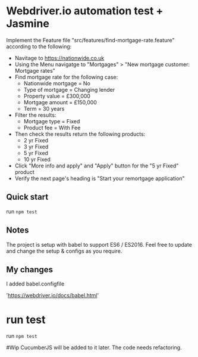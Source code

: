 Webdriver.io automation test + Jasmine
====================

Implement the Feature file "src/features/find-mortgage-rate.feature" according to the following:

- Navitage to https://nationwide.co.uk
- Using the Menu navigatge to "Mortgages" > "New mortgage customer: Mortgage rates"
- Find mortgage rate for the following case:
  - Nationwide mortgage = No
  - Type of mortgage = Changing lender
  - Property value = £300,000
  - Mortgage amount = £150,000
  - Term = 30 years
- Filter the results:
  - Mortgage type = Fixed
  - Product fee = With Fee
- Then check the results return the following products:
  - 2 yr Fixed
  - 3 yr Fixed
  - 5 yr Fixed
  - 10 yr Fixed
- Click "More info and apply" and "Apply" button for the "5 yr Fixed" product
- Verify the next page's heading is "Start your remortgage application"

## Quick start
run `npm test`

## Notes
The project is setup with babel to support ES6 / ES2016.
Feel free to update and change the setup & configs as you require.

## My changes
I added babel.configfile 

 'https://webdriver.io/docs/babel.html'


# run test
run `npm test`

#Wip
CucumberJS will be added to it later. 
The code needs refactoring.
